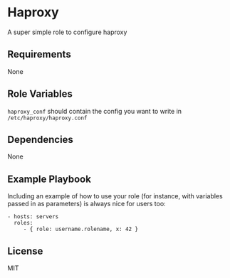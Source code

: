 Haproxy
=======

A super simple role to configure haproxy

Requirements
------------

None

Role Variables
--------------

`haproxy_conf` should contain the config you want to write in
`/etc/haproxy/haproxy.conf`

Dependencies
------------

None

Example Playbook
----------------

Including an example of how to use your role (for instance, with variables passed in as parameters) is always nice for users too:

    - hosts: servers
      roles:
         - { role: username.rolename, x: 42 }

License
-------

MIT
